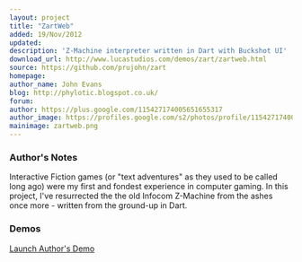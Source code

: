 ```yaml
---
layout: project
title: "ZartWeb"
added: 19/Nov/2012
updated: 
description: 'Z-Machine interpreter written in Dart with Buckshot UI'
download_url: http://www.lucastudios.com/demos/zart/zartweb.html
source: https://github.com/prujohn/zart
homepage: 
author_name: John Evans
blog: http://phylotic.blogspot.co.uk/
forum: 
author: https://plus.google.com/115427174005651655317
author_image: https://profiles.google.com/s2/photos/profile/115427174005651655317
mainimage: zartweb.png
---
```


### Author's Notes

Interactive Fiction games (or "text adventures" as they used to be called long ago) were my first and fondest experience in computer gaming. 
In this project, I've resurrected the the old Infocom Z-Machine from the ashes once more - written from the ground-up in Dart. 

### Demos

[Launch Author's Demo](http://www.lucastudios.com/demos/zart/zartweb.html)

